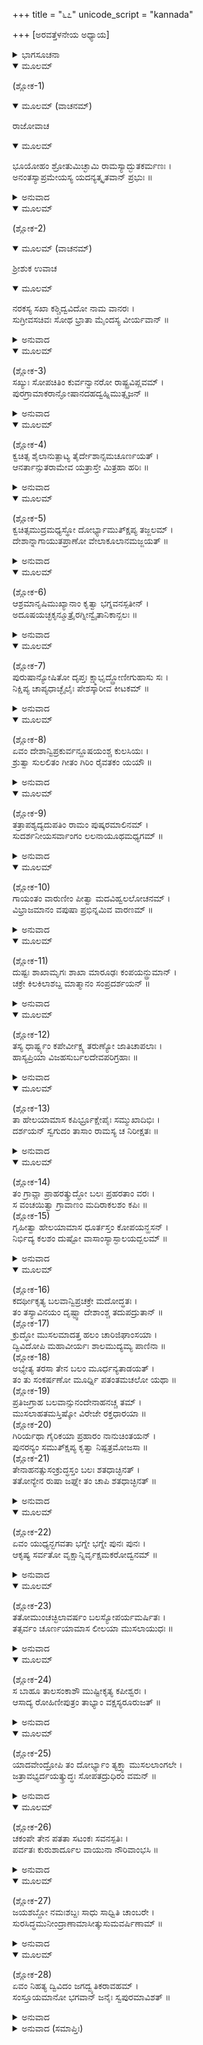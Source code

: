 +++
title = "೬೭"
unicode_script = "kannada"

+++
[ಅರವತ್ತೆಳನೇಯ ಅಧ್ಯಾಯ]



<details><summary>ಭಾಗಸೂಚನಾ</summary>

ಬಲರಾಮನಿಂದ ದ್ವಿವಿದನ ಸಂಹಾರ
</details>

<details open><summary>ಮೂಲಮ್</summary>

(ಶ್ಲೋಕ-1)
</details>

<details open><summary>ಮೂಲಮ್ (ವಾಚನಮ್)</summary>

ರಾಜೋವಾಚ
</details>

<details open><summary>ಮೂಲಮ್</summary>

ಭೂಯೋಹಂ ಶ್ರೋತುಮಿಚ್ಛಾಮಿ ರಾಮಸ್ಯಾದ್ಭುತಕರ್ಮಣಃ ।  
ಅನಂತಸ್ಯಾಪ್ರಮೇಯಸ್ಯ ಯದನ್ಯತ್ಕೃತವಾನ್ ಪ್ರಭುಃ  ॥
</details>

<details><summary>ಅನುವಾದ</summary>

ಪರೀಕ್ಷಿತರಾಜನು ಕೇಳಿದನು — ಪೂಜ್ಯರೇ! ಭಗವಾನ್ ಬಲರಾಮನು ಅದ್ಭುತ ಕಾರ್ಯಗಳನ್ನು ಮಾಡುವವನೂ, ಅನಂತನೂ, ಅಪ್ರಮೇಯನೂ ಆಗಿರುವನು. ಅಂತಹ ಬಲಭದ್ರನು ಮಾಡಿದ ಇತರ ಸಾಹಸ ಕಾರ್ಯಗಳನ್ನು ಕೇಳಲು ಬಯಸುತ್ತೇನೆ. ದಯಮಾಡಿ ಹೇಳಿರಿ. ॥1॥
</details>

<details open><summary>ಮೂಲಮ್</summary>

(ಶ್ಲೋಕ-2)
</details>

<details open><summary>ಮೂಲಮ್ (ವಾಚನಮ್)</summary>

ಶ್ರೀಶುಕ ಉವಾಚ
</details>

<details open><summary>ಮೂಲಮ್</summary>

ನರಕಸ್ಯ ಸಖಾ ಕಶ್ಚಿದ್ವವಿದೋ ನಾಮ ವಾನರಃ ।  
ಸುಗ್ರೀವಸಚಿವಃ ಸೋಥ ಭ್ರಾತಾ ಮೈಂದಸ್ಯ ವೀರ್ಯವಾನ್  ॥
</details>

<details><summary>ಅನುವಾದ</summary>

ಶ್ರೀಶುಕಮುನಿಗಳು ಹೇಳುತ್ತಾರೆ — ಪರೀಕ್ಷಿತ ಮಹಾರಾಜ! ದ್ವಿವಿದನೆಂಬ ಒಬ್ಬ ವಾನರನಿದ್ದನು. ಅವನು ಭೌಮಾಸುರನ ಮಿತ್ರನೂ, ಸುಗ್ರೀವನ ಮಂತ್ರಿಯೂ, ಶಕ್ತಿಶಾಲಿಯೂ, ಮೈಂದನಿಗೆ ಸಹೋದರನೂ ಆಗಿದ್ದನು. ॥2॥
</details>

<details open><summary>ಮೂಲಮ್</summary>

(ಶ್ಲೋಕ-3)  
ಸಖ್ಯುಃ ಸೋಪಚಿತಿಂ ಕುರ್ವನ್ವಾನರೋ ರಾಷ್ಟ್ರವಿಪ್ಲವಮ್ ।  
ಪುರಗ್ರಾಮಾಕರಾನ್ಘೋಷಾನದಹದ್ವಹ್ನಿಮುತ್ಸೃಜನ್  ॥
</details>

<details><summary>ಅನುವಾದ</summary>

ತನ್ನ ಮಿತ್ರನಾದ ಭೌಮಾಸುರನನ್ನು ಶ್ರೀಕೃಷ್ಣನು ಸಂಹರಿಸಿದನೆಂಬ ವಾರ್ತೆಯನ್ನು ಕೇಳುತ್ತಲೇ ದ್ವಿವಿದನು ತನ್ನ ಮಿತ್ರನ ಮಿತ್ರಋಣವನ್ನು ತೀರಿಸಬೇಕೆಂದು ರಾಷ್ಟ್ರದಲ್ಲಿ ವಿಪ್ಲವವನ್ನುಂಟುಮಾಡಲು ತೊಡಗಿದನು. ಆ ವಾನರನು ನಗರಗಳನ್ನು, ಪಟ್ಟಣಗಳನ್ನೂ, ಹಳ್ಳಿಗಳನ್ನೂ, ಗೋಪಾಲಕರ ಹಟ್ಟಿಗಳನ್ನು ಸುಡಲು ಪ್ರಾರಂಭಿಸಿದನು. ॥3॥
</details>

<details open><summary>ಮೂಲಮ್</summary>

(ಶ್ಲೋಕ-4)  
ಕ್ವಚಿತ್ಸ ಶೈಲಾನುತ್ಪಾಟ್ಯ ತೈರ್ದೇಶಾನ್ಸಮಚೂರ್ಣಯತ್ ।  
ಆನರ್ತಾನ್ಸುತರಾಮೇವ ಯತ್ರಾಸ್ತೇ ಮಿತ್ರಹಾ ಹರಿಃ  ॥
</details>

<details><summary>ಅನುವಾದ</summary>

ಕೆಲವೊಮ್ಮೆ ಅವನು ದೊಡ್ಡ-ದೊಡ್ಡ ಪರ್ವತಗಳನ್ನು ಕಿತ್ತು ಊರುಗಳ ಮೇಲೆ, ಗ್ರಾಮಗಳ ಮೇಲೆ ಎಸೆದು ಪುಡಿ-ಪುಡಿ ಮಾಡಿಬಿಡುತ್ತಿದ್ದನು. ವಿಶೇಷವಾಗಿ ಅವನು ಆನರ್ತ ದೇಶದಲ್ಲಿಯೇ ಇಂತಹ ಉತ್ಪಾತಗಳನ್ನು ಮಾಡುತ್ತಿದ್ದನು. ಏಕೆಂದರೆ, ತನ್ನ ಮಿತ್ರಹಂತಕನಾದ ಶ್ರೀಕೃಷ್ಣನು ಅಲ್ಲೇವಾಸಿಸುತ್ತಿದ್ದನು. ॥4॥
</details>

<details open><summary>ಮೂಲಮ್</summary>

(ಶ್ಲೋಕ-5)  
ಕ್ವಚಿತ್ಸಮುದ್ರಮಧ್ಯಸ್ಥೋ ದೋರ್ಭ್ಯಾಮುತ್ಕ್ಷಿಪ್ಯ ತಜ್ಜಲಮ್ ।  
ದೇಶಾನ್ನಾಗಾಯುತಪ್ರಾಣೋ ವೇಲಾಕೂಲಾನಮಜ್ಜಯತ್  ॥
</details>

<details><summary>ಅನುವಾದ</summary>

ದ್ವಿವಿದನಲ್ಲಿ ಹತ್ತು ಸಾವಿರ ಆನೆಗಳ ಬಲವಿತ್ತು. ಕೆಲವೊಮ್ಮೆ ಆ ದುಷ್ಟನು ಸಮುದ್ರದಲ್ಲಿ ನಿಂತು ಕೈಗಳಿಂದ ನೀರನ್ನು ಮೊಗೆದು ಸಮುದ್ರತಟದಲ್ಲಿದ್ದ ಊರುಗಳನ್ನೇ ಮುಳುಗಿಸಿ ಬಿಡುತ್ತಿದ್ದನು. ॥5॥
</details>

<details open><summary>ಮೂಲಮ್</summary>

(ಶ್ಲೋಕ-6)  
ಆಶ್ರಮಾನೃಷಿಮುಖ್ಯಾನಾಂ ಕೃತ್ವಾ ಭಗ್ನವನಸ್ಪತೀನ್ ।  
ಅದೂಷಯಚ್ಛಕೃನ್ಮೂತ್ರೈರಗ್ನೀನ್ವೈತಾನಿಕಾನ್ಖಲಃ  ॥
</details>

<details><summary>ಅನುವಾದ</summary>

ಆ ದುಷ್ಟನು ದೊಡ್ಡ ದೊಡ್ಡ ಋಷಿ ಮುನಿಗಳ ಆಶ್ರಮದ ಸುಂದರವಾದ ಲತಾ-ವನಸ್ಪತಿಗಳನ್ನು ಕಿತ್ತು ಹಾಕುತ್ತಿದ್ದನು. ಅವರ ಯಜ್ಞಕುಂಡಗಳಲ್ಲಿ ಮೂತ್ರ ಪುರೀಷಗಳನ್ನು ವಿಸರ್ಜಿಸಿ ಅಗ್ನಿಗಳನ್ನು ಕೆಡಿಸುತ್ತಿದ್ದನು. ॥6॥
</details>

<details open><summary>ಮೂಲಮ್</summary>

(ಶ್ಲೋಕ-7)  
ಪುರುಷಾನ್ಯೋಷಿತೋ ದೃಪ್ತಃ ಕ್ಷ್ಮಾಭೃದ್ದ್ರೋಣೀಗುಹಾಸು ಸಃ ।  
ನಿಕ್ಷಿಪ್ಯ ಚಾಪ್ಯಧಾಚ್ಛೈಲೈಃ ಪೇಶಸ್ಕಾರೀವ ಕೀಟಕಮ್  ॥
</details>

<details><summary>ಅನುವಾದ</summary>

ಕಣಜದ ಹುಳವು ಬೇರೊಂದು ಕ್ರಿಮಿಯನ್ನು ತಂದು ತನ್ನ ಗೂಡಿನಲ್ಲಿಟ್ಟು ಮುಚ್ಚಿಬಿಡುವಂತೆಯೇ ಆ ಮದೋನ್ಮತ್ತನಾದ ವಾನರನು ಸ್ತ್ರೀಯರನ್ನು, ಪುರುಷರನ್ನು ಎತ್ತಿಕೊಂಡು ಹೋಗಿ ಪರ್ವತಗಳ ಗುಹೆಗಳಲ್ಲಿ ಕೂಡಿಹಾಕಿ ಬಾಗಿಲಿಗೆ ಬಂಡೆಗಳನ್ನು ಮುಚ್ಚಿಬಿಡುತ್ತಿದ್ದನು. ॥7॥
</details>

<details open><summary>ಮೂಲಮ್</summary>

(ಶ್ಲೋಕ-8)  
ಏವಂ ದೇಶಾನ್ವಿಪ್ರಕುರ್ವನ್ದೂಷಯಂಶ್ಚ ಕುಲಸಿಯಃ ।  
ಶ್ರುತ್ವಾ ಸುಲಲಿತಂ ಗೀತಂ ಗಿರಿಂ ರೈವತಕಂ ಯಯೌ  ॥
</details>

<details><summary>ಅನುವಾದ</summary>

ಹೀಗೆ ಅವನು ದೇಶವಾಸಿಗಳನ್ನು ತಿರಸ್ಕರಿಸುತ್ತಾ ಕುಲೀನ ಸ್ತ್ರೀಯರನ್ನು ಕೆಡಿಸುತ್ತಿದ್ದನು. ಒಂದು ದಿನ ಆ ದುಷ್ಟನು ಕರ್ಣಾನಂದ ಕರವಾದ ಸಂಗೀತವನ್ನು ಕೇಳಿ ರೈವತಕ ಪರ್ವತಕ್ಕೆ ಹೋದನು. ॥8॥
</details>

<details open><summary>ಮೂಲಮ್</summary>

(ಶ್ಲೋಕ-9)  
ತತ್ರಾಪಶ್ಯದ್ಯದುಪತಿಂ ರಾಮಂ ಪುಷ್ಕರಮಾಲಿನಮ್ ।  
ಸುದರ್ಶನೀಯಸರ್ವಾಂಗಂ ಲಲನಾಯೂಥಮಧ್ಯಗಮ್  ॥
</details>

<details><summary>ಅನುವಾದ</summary>

ಅಲ್ಲಿ ಯದುವಂಶ ಶಿರೋಮಣಿ ಬಲರಾಮನು ಸುಂದರವಾದ ಯುವತಿಯರೊಂದಿಗೆ ವಿರಾಜಿಸುತ್ತಿರುವುದನ್ನು ಅವನು ನೋಡಿದನು. ಬಲರಾಮನ ಪ್ರತಿಯೊಂದು ಅಂಗಾಂಗಗಳು ಸುಂದರವೂ, ದರ್ಶನೀಯವೂ ಆಗಿದ್ದು ಕೊರಳಲ್ಲಿ ಕಮಲ ಪುಷ್ಪಗಳ ಮಾಲೆಯು ಶೋಭಿಸುತ್ತಿತ್ತು. ॥9॥
</details>

<details open><summary>ಮೂಲಮ್</summary>

(ಶ್ಲೋಕ-10)  
ಗಾಯಂತಂ ವಾರುಣೀಂ ಪೀತ್ವಾ ಮದವಿಹ್ವಲಲೋಚನಮ್ ।  
ವಿಭ್ರಾಜಮಾನಂ ವಪುಷಾ ಪ್ರಭಿನ್ನಮಿವ ವಾರಣಮ್ ॥
</details>

<details><summary>ಅನುವಾದ</summary>

ಅವನು ಮಧುಪಾನ ಮಾಡಿ ಮಧುರವಾಗಿ ಸಂಗೀತವನ್ನು ಹಾಡುತ್ತಿದ್ದನು. ಅವನ ಕಣ್ಣುಗಳು ಆನಂದೋನ್ಮಾದದಿಂದ ವಿಹ್ವಲವಾಗಿದ್ದವು. ಅವನ ಶರೀರವು ಮತ್ತಗಜದಂತೆ ಶೋಭಾಯಮಾನವಾಗಿತ್ತು. ॥10॥
</details>

<details open><summary>ಮೂಲಮ್</summary>

(ಶ್ಲೋಕ-11)  
ದುಷ್ಟಃ ಶಾಖಾಮೃಗಃ ಶಾಖಾ ಮಾರೂಢಃ ಕಂಪಯನ್ದ್ರುಮಾನ್ ।  
ಚಕ್ರೇ ಕಿಲಕಿಲಾಶಬ್ದ ಮಾತ್ಮಾನಂ ಸಂಪ್ರದರ್ಶಯನ್  ॥
</details>

<details><summary>ಅನುವಾದ</summary>

ಆ ದುಷ್ಟ ವಾನರನು ಬಲರಾಮನಿದ್ದಲ್ಲಿಗೆ ಬಂದು ಮರದ ಮೇಲೆ ಹತ್ತಿ ಕೊಂಬೆಗಳನ್ನು ರಭಸದಿಂದ ಅಲ್ಲಾಡಿಸುತ್ತಿದ್ದನು. ಕೆಲವೊಮ್ಮೆ ಸ್ತ್ರೀಯರ ಮುಂದೆ ನಿಂತು ಕಲ-ಕಲಶಬ್ದ ಮಾಡುತ್ತಾ ತಾನಿರುವುದನ್ನು ತೋರಿಸಿಕೊಳ್ಳುವನು. ॥11॥
</details>

<details open><summary>ಮೂಲಮ್</summary>

(ಶ್ಲೋಕ-12)  
ತಸ್ಯ ಧಾರ್ಷ್ಟ್ಯಂ ಕಪೇರ್ವೀಕ್ಷ್ಯ ತರುಣ್ಯೋ ಜಾತಿಚಾಪಲಾಃ ।  
ಹಾಸ್ಯಪ್ರಿಯಾ ವಿಜಹಸುರ್ಬಲದೇವಪರಿಗ್ರಹಾಃ ॥
</details>

<details><summary>ಅನುವಾದ</summary>

ಯುವತಿಯರು ಸ್ವಾಭಾವಿಕವಾಗಿ ಚಂಚಲೆಯರೂ ಹಾಸ್ಯಪ್ರಿಯರೂ ಆಗಿರುತ್ತಾರೆ. ದ್ವಿವಿದನ ಕಪಿಚೇಷ್ಟೆಗಳನ್ನು ಕಂಡು ಬಲರಾಮನ ಪ್ರೇಯಸಿಯರು ಪಕ-ಪಕನೆ ನಗತೊಡಗಿದರು. ॥12॥
</details>

<details open><summary>ಮೂಲಮ್</summary>

(ಶ್ಲೋಕ-13)  
ತಾ ಹೇಲಯಾಮಾಸ ಕಪಿರ್ಭ್ರೂಕ್ಷೇಪೈಃ ಸಮ್ಮುಖಾದಿಭಿಃ ।  
ದರ್ಶಯನ್ ಸ್ವಗುದಂ ತಾಸಾಂ ರಾಮಸ್ಯ ಚ ನಿರೀಕ್ಷತಃ ॥
</details>

<details><summary>ಅನುವಾದ</summary>

ಈಗ ಆ ವಾನರನು ಬಲರಾಮನು ನೋಡುತ್ತಿರುವಂತೆಯೇ ಸ್ತ್ರೀಯರನ್ನು ಹಲ್ಲುಕಿರಿಯುತ್ತಾ, ಗರ್ಜಿಸುತ್ತಾ, ಹುಬ್ಬುಗಳನ್ನು ಹಾರಿಸುತ್ತಾ, ಅಣಕಿಸುತ್ತಿದ್ದನು. ಕೆಲವೊಮ್ಮೆ ಅವರಿಗೆ ಗುದವನ್ನು ತೋರಿಸಿ ಅವಹೇಳನ ಮಾಡುತ್ತಿದ್ದನು. ॥13॥
</details>

<details open><summary>ಮೂಲಮ್</summary>

(ಶ್ಲೋಕ-14)  
ತಂ ಗ್ರಾವ್ಣಾ ಪ್ರಾಹರತ್ಕ್ರುದ್ಧೋ ಬಲಃ ಪ್ರಹರತಾಂ ವರಃ ।  
ಸ ವಂಚಯಿತ್ವಾ ಗ್ರಾವಾಣಂ ಮದಿರಾಕಲಶಂ ಕಪಿಃ ॥  
(ಶ್ಲೋಕ-15)  
ಗೃಹೀತ್ವಾ ಹೇಲಯಾಮಾಸ ಧೂರ್ತಸ್ತಂ ಕೋಪಯನ್ಹಸನ್ ।  
ನಿರ್ಭಿದ್ಯ ಕಲಶಂ ದುಷ್ಟೋ ವಾಸಾಂಸ್ಯಾಸ್ಫಾಲಯದ್ಬಲಮ್ ॥
</details>

<details><summary>ಅನುವಾದ</summary>

ವೀರ ಶಿರೋಮಣಿ ಬಲರಾಮನು ಅವನ ಇಂತಹ ಚೇಷ್ಟೆಗಳನ್ನು ನೋಡಿ ಕ್ರೋಧಿತನಾಗಿ ಅವನ ಮೇಲೆ ಒಂದು ಕಲ್ಲನ್ನು ಎಸೆದನು. ಆದರೆ ದ್ವಿವಿದನು ಅದನ್ನು ತಪ್ಪಿಸಿಕೊಂಡು, ಬಲರಾಮನ ಬಳಿಯಿದ್ದ ಮಧು ಕಲಶವನ್ನೆತ್ತಿಕೊಂಡು ಹೋಗಿ ಬಲರಾಮನನ್ನು ಅಣಕಿಸಿದನು. ಆ ಧೂರ್ತನು ಮಧುಕಲಶವನ್ನು ಒಡೆದು ಹಾಕಿದನು ಮತ್ತು ಸ್ತ್ರೀಯರ ವಸ್ತ್ರಗಳನ್ನು ಹರಿದು ಹಾಕಿದನು. ಈಗ ಅವನು ಗಹ-ಗಹಿಸಿ ನಗುತ್ತಾ ಬಲರಾಮನನ್ನು ಕ್ರೋಧಿತಗೊಳಿಸತೊಡಗಿದನು. ॥14-15॥
</details>

<details open><summary>ಮೂಲಮ್</summary>

(ಶ್ಲೋಕ-16)  
ಕದರ್ಥೀಕೃತ್ಯ ಬಲವಾನ್ವಿಪ್ರಚಕ್ರೇ ಮದೋದ್ಧತಃ ।  
ತಂ ತಸ್ಯಾವಿನಯಂ ದೃಷ್ಟ್ವಾ ದೇಶಾಂಶ್ಚ ತದುಪದ್ರುತಾನ್ ॥  
(ಶ್ಲೋಕ-17)  
ಕ್ರುದ್ಧೋ ಮುಸಲಮಾದತ್ತ ಹಲಂ ಚಾರಿಜಿಘಾಂಸಯಾ ।  
ದ್ವಿವಿದೋಪಿ ಮಹಾವೀರ್ಯಃ ಶಾಲಮುದ್ಯಮ್ಯ ಪಾಣಿನಾ ॥  
(ಶ್ಲೋಕ-18)  
ಅಭ್ಯೇತ್ಯ ತರಸಾ ತೇನ ಬಲಂ ಮೂರ್ಧನ್ಯತಾಡಯತ್ ।  
ತಂ ತು ಸಂಕರ್ಷಣೋ ಮೂರ್ಧ್ನಿ ಪತಂತಮಚಲೋ ಯಥಾ ॥  
(ಶ್ಲೋಕ-19)  
ಪ್ರತಿಜಗ್ರಾಹ ಬಲವಾನ್ಸುನಂದೇನಾಹನಚ್ಚ ತಮ್ ।  
ಮುಸಲಾಹತಮಸ್ತಿಷ್ಕೋ ವಿರೇಜೇ ರಕ್ತಧಾರಯಾ ॥  
(ಶ್ಲೋಕ-20)  
ಗಿರಿರ್ಯಥಾ ಗೈರಿಕಯಾ ಪ್ರಹಾರಂ ನಾನುಚಿಂತಯನ್ ।  
ಪುನರನ್ಯಂ ಸಮುತ್ಕ್ಷಿಪ್ಯ ಕೃತ್ವಾ ನಿಷ್ಪತ್ರಮೋಜಸಾ ॥  
(ಶ್ಲೋಕ-21)  
ತೇನಾಹನತ್ಸುಸಂಕ್ರುದ್ಧಸ್ತಂ ಬಲಃ ಶತಧಾಚ್ಛಿನತ್ ।  
ತತೋನ್ಯೇನ ರುಷಾ ಜಘ್ನೇ ತಂ ಚಾಪಿ ಶತಧಾಚ್ಛಿನತ್ ॥
</details>

<details><summary>ಅನುವಾದ</summary>

ಪರೀಕ್ಷಿತನೇ! ಈ ಪ್ರಕಾರವಾಗಿ ಬಲಿಷ್ಠನೂ, ಮದೋನ್ಮತ್ತನೂ ಆದ ದ್ವಿವಿದನು ಬಲರಾಮನನ್ನು ಅಣಕಿಸುತ್ತಾ, ತಿರಸ್ಕರಿಸತೊಡಗಿದಾಗ, ಬಲರಾಮನು ಅವನ ಉದ್ಧಟತನವನ್ನು ನೋಡಿ, ಅವನಿಂದ ಪೀಡಿಸಲ್ಪಟ್ಟ ದೇಶಗಳ ದುರ್ದಶೆಯ ಕುರಿತು ವಿಚಾರ ಮಾಡಿ ಆ ಶತ್ರುವನ್ನು ಕೊಂದುಹಾಕುವುದೆಂದು ಕ್ರೋಧಗೊಂಡು ಹಲಾಯುಧವನ್ನು ಎತ್ತಿದನು. ಮಹಾವೀರ್ಯನಾದ ದ್ವಿವಿದನು ಸಾಲವೃಕ್ಷವೊಂದನ್ನು ಕಿತ್ತುಕೊಂಡು ರಭಸದಿಂದ ಬಲರಾಮನ ತಲೆಯಮೇಲೆ ಪ್ರಹರಿಸಿದನು. ಪರ್ವತದಂತೆ ಅಚಲನಾಗಿ ನಿಂತುಕೊಂಡಿದ್ದ ಬಲರಾಮನು ತನ್ನ ತಲೆಯ ಮೇಲೆ ಬೀಳಲಿದ್ದ ಮರವನ್ನು ಹಿಡಿದನು. ಬಳಿಕ ಸುನಂದವೆಂಬ ಮುಸಲಾಯುಧದಿಂದ ದ್ವಿವಿದನನ್ನು ಪ್ರಹರಿಸಿದನು. ಮುಸಲಾಯುಧದ ಏಟಿನಿಂದ ದ್ವಿವಿದನ ತಲೆಯು ಒಡೆದು ರಕ್ತದ ಧಾರೆಯೇ ಹರಿಯಿತು. ಆಗ ಅವನು ಗೈರಿಕಾದಿ ಧಾತುಗಳಿಂದ ಕೂಡಿದ ಪರ್ವತದಂತೆ ಕಾಣುತ್ತಿದ್ದನು. ತಲೆಯೊಡೆದು ರಕ್ತವು ಹರಿಯುತ್ತಿದ್ದರೂ ಅದನ್ನು ಲೆಕ್ಕಿಸದೆ ಕೋಪಗೊಂಡು ಇನ್ನೊಂದು ಮರವನ್ನು ಕಿತ್ತು ತನ್ನ ಭುಜಬಲದಿಂದ ಅದನ್ನು ಪತ್ರರಹಿತವನ್ನಾಗಿ ಮಾಡಿ ಅದರಿಂದ ಬಲರಾಮನನ್ನು ಜೋರಾಗಿ ಪ್ರಹರಿಸಿದನು. ಬಲರಾಮನು ಆ ವೃಕ್ಷವನ್ನು ಮುಸಲಾಯುಧದಿಂದ ನೂರು ಚೂರುಗಳನ್ನಾಗಿ ಮಾಡಿದನು. ಮತ್ತೆ ದ್ವಿವಿದನು ಮತ್ತೊಂದು ವೃಕ್ಷವನ್ನೆತ್ತಿಕೊಂಡು ಸಿಟ್ಟಿನಿಂದ ಪ್ರಯೋಗಿಸಿದನು. ಅದನ್ನು ಬಲರಾಮನು ಚೂರು-ಚೂರು ಮಾಡಿದನು. ॥16-21॥
</details>

<details open><summary>ಮೂಲಮ್</summary>

(ಶ್ಲೋಕ-22)  
ಏವಂ ಯುಧ್ಯನ್ಭಗವತಾ ಭಗ್ನೇ ಭಗ್ನೇ ಪುನಃ ಪುನಃ ।  
ಆಕೃಷ್ಯ ಸರ್ವತೋ ವೃಕ್ಷಾನ್ನಿರ್ವೃಕ್ಷಮಕರೋದ್ವನಮ್ ॥
</details>

<details><summary>ಅನುವಾದ</summary>

ಹೀಗೆ ಯುದ್ಧಮಾಡುತ್ತಿದ್ದಾಗ ಒಂದು ಮರ ಪುಡಿ-ಪುಡಿಯಾಗಿ ಹೋದರೆ ಮತ್ತೊಂದು, ಇನ್ನೊಂದು ಹೀಗೆ ಮರಗಳ ಮೇಲೆ ಮರಗಳನ್ನು ಕಿತ್ತು ಪ್ರಹರಿಸುವನು. ಬಲರಾಮನು ಪುಡಿ ಮಾಡುವನು ಆಗ ಆ ಪರ್ವತವು ವೃಕ್ಷರಹಿತವಾಯಿತು. ॥22॥
</details>

<details open><summary>ಮೂಲಮ್</summary>

(ಶ್ಲೋಕ-23)  
ತತೋಮುಂಚಚ್ಛಿಲಾವರ್ಷಂ ಬಲಸ್ಯೋಪರ್ಯಮರ್ಷಿತಃ ।  
ತತ್ಸರ್ವಂ ಚೂರ್ಣಯಾಮಾಸ ಲೀಲಯಾ ಮುಸಲಾಯುಧಃ ॥
</details>

<details><summary>ಅನುವಾದ</summary>

ಮರಗಳೇ ಸಿಗದಿದ್ದಾಗ ದ್ವಿವಿದನ ಕ್ರೋಧವು ಇನ್ನೂ ಹೆಚ್ಚಿತು. ಆಗ ಕೆರಳಿ ಆತನು ಬಲರಾಮನ ಮೇಲೆ ದೊಡ್ಡ-ದೊಡ್ಡ ಬಂಡೆಗಳ ಮಳೆಯನ್ನೇ ಸುರಿಸಿದನು. ಬಲಭದ್ರನು ಲೀಲಾಜಾಲವಾಗಿ ತನ್ನ ಮುಸಲಾಯುಧದಿಂದ ಅವೆಲ್ಲವನ್ನೂ ನುಚ್ಚು-ನೂರಾಗಿಸಿ ಬಿಟ್ಟನು. ॥23॥
</details>

<details open><summary>ಮೂಲಮ್</summary>

(ಶ್ಲೋಕ-24)  
ಸ ಬಾಹೂ ತಾಲಸಂಕಾಶೌ ಮುಷ್ಟೀಕೃತ್ಯ ಕಪೀಶ್ವರಃ ।  
ಆಸಾದ್ಯ ರೋಹಿಣೀಪುತ್ರಂ ತಾಭ್ಯಾಂ ವಕ್ಷಸ್ಯರೂರುಜತ್ ॥
</details>

<details><summary>ಅನುವಾದ</summary>

ಬಂಡೆಗಳೂ ಮುಗಿದು ಹೋದಾಗ ಕಪೀಶ್ವರನು ತಾಳೆಯ ಮರಕ್ಕಿಂತ ಉದ್ದವಾಗಿದ್ದ ತನ್ನ ಕೈಗಳ ಮುಷ್ಟಿ ಬಿಗಿದುಕೊಂಡು ಬಲರಾಮನ ಬಳಿಗೆ ಹೋಗಿ ಅವನ ಎದೆಗೆ ಪ್ರಹರಿಸಿದನು. ॥24॥
</details>

<details open><summary>ಮೂಲಮ್</summary>

(ಶ್ಲೋಕ-25)  
ಯಾದವೇಂದ್ರೋಪಿ ತಂ ದೋರ್ಭ್ಯಾಂ ತ್ಯಕ್ತ್ವಾ ಮುಸಲಲಾಂಗಲೇ ।  
ಜತ್ರಾವಭ್ಯರ್ದಯತ್ಕ್ರುದ್ಧಃ ಸೋಪತದ್ರುಧಿರಂ ವಮನ್ ॥
</details>

<details><summary>ಅನುವಾದ</summary>

ಇದರಿಂದ ಪರಮ ಕ್ರುದ್ಧನಾದ ಯದುವಂಶ ಶಿರೋಮಣಿ ಬಲರಾಮನು ಮುಸಲಾಯುಧ ಮತ್ತು ಹಲಾಯುಧಗಳಿಂದ ದ್ವಿವಿದನ ಹೆಗಲಿಗೆ ಬಲವಾಗಿ ಪ್ರಹರಿಸಿದನು. ಒಡನೆಯೇ ಕಪೀಶ್ವರನು ರಕ್ತವನ್ನು ಕಾರುತ್ತಾ ಕೆಳಗೆಬಿದ್ದನು. ॥25॥
</details>

<details open><summary>ಮೂಲಮ್</summary>

(ಶ್ಲೋಕ-26)  
ಚಕಂಪೇ ತೇನ ಪತತಾ ಸಟಂಕಃ ಸವನಸ್ಪತಿಃ ।  
ಪರ್ವತಃ ಕುರುಶಾರ್ದೂಲ ವಾಯುನಾ ನೌರಿವಾಂಭಸಿ ॥
</details>

<details><summary>ಅನುವಾದ</summary>

ಪರೀಕ್ಷಿತನೇ! ಬಿರುಗಾಳಿ ಬಂದಾಗ ಸಮುದ್ರದಲ್ಲಿರುವ ನಾವೆಯು ಅಳ್ಳಾಡುವಂತೆ ಅವನು ನೆಲಕ್ಕೆ ಬೀಳುತ್ತಲೇ ವೃಕ್ಷಗಳ ಸಹಿತವಾಗಿ ರೈವತಕ ಪರ್ವತವು ನಡುಗಿಹೋಯಿತು. ॥26॥
</details>

<details open><summary>ಮೂಲಮ್</summary>

(ಶ್ಲೋಕ-27)  
ಜಯಶಬ್ದೋ ನಮಃಶಬ್ದಃ ಸಾಧು ಸಾಧ್ವಿತಿ ಚಾಂಬರೇ ।  
ಸುರಸಿದ್ಧಮುನೀಂದ್ರಾಣಾಮಾಸೀತ್ಕುಸುಮವರ್ಷಿಣಾಮ್ ॥
</details>

<details><summary>ಅನುವಾದ</summary>

ಆಕಾಶದಲ್ಲಿ ದೇವತೆಗಳು ಬಲರಾಮನಿಗೆ ಜಯವಾಗಲೀ, ಜಯವಾಗಲೀ ಎಂದು ಜಯಘೋಷ ಮಾಡಿದರು. ಸಿದ್ಧರು ನಮೋ ನಮಃ ಎಂದು ನಮಸ್ಕರಿಸಿದರು. ಋಷಿ-ಮುನಿಗಳು ಭಲೇ! ಬಲರಾಮ! ಭಲೇ!! ಎಂದು ಪ್ರಶಂಸಿಸುತ್ತಾ ಅವನ ಮೇಲೆ ಹೂಮಳೆಗರೆದರು. ॥27॥
</details>

<details open><summary>ಮೂಲಮ್</summary>

(ಶ್ಲೋಕ-28)  
ಏವಂ ನಿಹತ್ಯ ದ್ವಿವಿದಂ ಜಗದ್ವ್ಯತಿಕರಾವಹಮ್ ।  
ಸಂಸ್ತೂಯಮಾನೋ ಭಗವಾನ್ ಜನೈಃ ಸ್ವಪುರಮಾವಿಶತ್ ॥
</details>

<details><summary>ಅನುವಾದ</summary>

ಪರೀಕ್ಷಿತನೇ! ಜಗತ್ತಿನಲ್ಲಿ ಭಾರೀ ಉಪದ್ರವನ್ನುಂಟು ಮಾಡಿದ ದ್ವಿವಿದನನ್ನು ಭಗವಾನ್ ಬಲರಾಮನು ಸಂಹರಿಸಿ ದ್ವಾರಕೆಗೆ ಹಿಂದಿರುಗಿದನು. ಆ ಸಮಯದಲ್ಲಿ ಪುರಜನರು-ಪರಿಜನರು ಅವನನ್ನು ವಿಧ-ವಿಧವಾಗಿ ಕೊಂಡಾಡಿದರು. ॥28॥
</details>

<details><summary>ಅನುವಾದ (ಸಮಾಪ್ತಿಃ)</summary>

ಅರವತ್ತೇಳನೆಯ ಅಧ್ಯಾಯವು ಮುಗಿಯಿತು. ॥67॥  
ಇತಿ ಶ್ರೀಮದ್ಭಾಗವತೇ ಮಹಾಪುರಾಣೇ ಪಾರಮಹಂಸ್ಯಾಂ ಸಂಹಿತಾಯಾಂ ದಶಮ ಸ್ಕಂಧೇ ಉತ್ತರಾರ್ಧೇ ದ್ವಿವಿದವಧೋನಾಮ ಸಪ್ತಷಷ್ಟಿತಮೋಽಧ್ಯಾಯಃ ॥67॥
</details>
